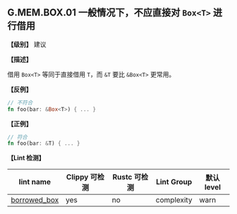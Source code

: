 ## G.MEM.BOX.01  一般情况下，不应直接对 `Box<T>` 进行借用

**【级别】** 建议

**【描述】**

借用 `Box<T>` 等同于直接借用 `T`，而 `&T` 要比 `&Box<T>` 更常用。

**【反例】**

```rust
// 不符合
fn foo(bar: &Box<T>) { ... }
```

**【正例】**

```rust
// 符合
fn foo(bar: &T) { ... }
```


**【Lint 检测】**

| lint name                                                                    | Clippy 可检测 | Rustc 可检测 | Lint Group | 默认level |
| ---------------------------------------------------------------------------- | ------------- | ------------ | ---------- | --------- |
| [borrowed_box](https://rust-lang.github.io/rust-clippy/master/#borrowed_box) | yes           | no           | complexity | warn      |
